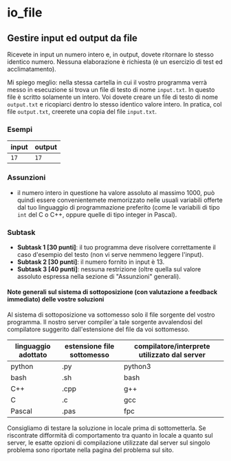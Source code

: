 # io_file
## Gestire input ed output da file

Ricevete in input un numero intero e,
in output, dovete ritornare lo stesso identico numero. Nessuna elaborazione è richiesta (è un esercizio di test ed acclimatamento).

Mi spiego meglio:
nella stessa cartella in cui il vostro programma verrà messo in esecuzione
si trova un file di testo di nome `input.txt`.
In questo file è scritto solamente un intero.
Voi dovete creare un file di testo di nome `output.txt`
e ricopiarci dentro lo stesso identico valore intero.
In pratica, col file `output.txt`,
creerete una copia del file `input.txt`.


### Esempi
|input|output|
|-----|------|
| `17`| `17` |

### Assunzioni
- il numero intero in questione ha valore assoluto al massimo $1000$, può quindi essere convenientemete memorizzato nelle
 usuali variabili offerte dal tuo linguaggio di programmazione preferito (come le variabili di tipo `int` del C o
 C++, oppure quelle di tipo integer in Pascal).

### Subtask
- **Subtask 1 [30 punti]**: il tuo programma deve risolvere correttamente il caso d'esempio del testo (non vi serve nemmeno leggere l'input).
- **Subtask 2 [30 punti]**: il numero fornito in input è $13$.
- **Subtask 3 [40 punti]**: nessuna restrizione (oltre quella sul valore assoluto espressa nella sezione di "Assunzioni" generali).

#### Note generali sul sistema di sottoposizione (con valutazione a feedback immediato) delle vostre soluzioni

Al sistema di sottoposizione va sottomesso solo il file sorgente del vostro programma. Il nostro server compiler\`a tale sorgente avvalendosi del compilatore
suggerito dall'estensione del file da voi sottomesso.

| linguaggio adottato | estensione file sottomesso | compilatore/interprete utilizzato dal server
|-|-|-|
| python  | .py  | python3
| bash    | .sh  | bash
| C++     | .cpp | g++
| C       | .c   | gcc
| Pascal  | .pas | fpc

Consigliamo di testare la soluzione in locale prima di sottometterla.
Se riscontrate difformità di comportamento tra quanto in locale a quanto sul server, le esatte opzioni di compilazione utilizzate dal server sul singolo problema sono riportate nella pagina del problema sul sito.
